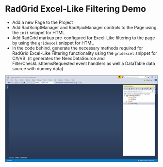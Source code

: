 # RadGrid Excel-Like Filtering Demo

- Add a new Page to the Project
- Add RadScriptManager and RadAjaxManager controls to the Page using the `init` snippet for HTML
- Add RadGrid markup pre-configured for Excel-Like filtering to the page by using the `gridexcel` snippet for HTML
- In the code behind, generate the necessary methods required for RadGrid Excel-Like Filtering functionality using the `gridexcel` snippet for C#/VB. (it generates the NeedDataSource and FilterCheckListItemsRequested event handlers as well a DataTable data source with dummy data)

![RadGrid Excel-Like Filtering Demo](Images\RadGrid_Excel_Like_Filtering_Demo.gif)
